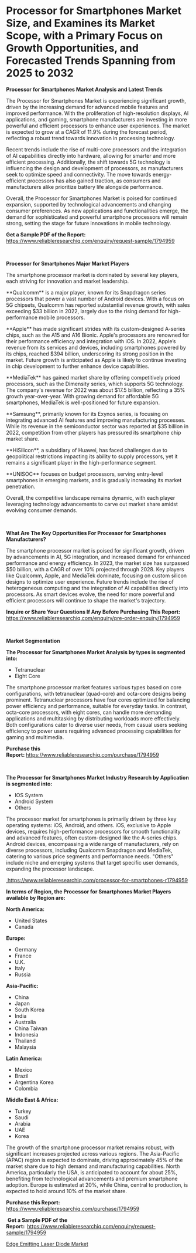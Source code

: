 <p><h1>Processor for Smartphones Market Size, and Examines its Market Scope, with a Primary Focus on Growth Opportunities, and Forecasted Trends Spanning from 2025 to 2032</h1></p><p><strong>Processor for Smartphones Market Analysis and Latest Trends</strong></p>
<p><p>The Processor for Smartphones Market is experiencing significant growth, driven by the increasing demand for advanced mobile features and improved performance. With the proliferation of high-resolution displays, AI applications, and gaming, smartphone manufacturers are investing in more powerful and efficient processors to enhance user experiences. The market is expected to grow at a CAGR of 11.9% during the forecast period, reflecting a robust trend towards innovation in processing technology.</p><p>Recent trends include the rise of multi-core processors and the integration of AI capabilities directly into hardware, allowing for smarter and more efficient processing. Additionally, the shift towards 5G technology is influencing the design and development of processors, as manufacturers seek to optimize speed and connectivity. The move towards energy-efficient processors has also gained traction, as consumers and manufacturers alike prioritize battery life alongside performance.</p><p>Overall, the Processor for Smartphones Market is poised for continued expansion, supported by technological advancements and changing consumer preferences. As new applications and functionalities emerge, the demand for sophisticated and powerful smartphone processors will remain strong, setting the stage for future innovations in mobile technology.</p></p>
<p><strong>Get a Sample PDF of the Report:&nbsp;</strong> <a href="https://www.reliableresearchiq.com/enquiry/request-sample/1794959?utm_campaign=2101&utm_medium=2&utm_source=Github&utm_content=ia&utm_term=11022025&utm_id=processor-for-smartphones">https://www.reliableresearchiq.com/enquiry/request-sample/1794959</a></p>
<p>&nbsp;</p>
<p><strong>Processor for Smartphones Major Market Players</strong></p>
<p><p>The smartphone processor market is dominated by several key players, each striving for innovation and market leadership. </p><p>**Qualcomm** is a major player, known for its Snapdragon series processors that power a vast number of Android devices. With a focus on 5G chipsets, Qualcomm has reported substantial revenue growth, with sales exceeding $33 billion in 2022, largely due to the rising demand for high-performance mobile processors.</p><p>**Apple** has made significant strides with its custom-designed A-series chips, such as the A15 and A16 Bionic. Apple's processors are renowned for their performance efficiency and integration with iOS. In 2022, Apple’s revenue from its services and devices, including smartphones powered by its chips, reached $394 billion, underscoring its strong position in the market. Future growth is anticipated as Apple is likely to continue investing in chip development to further enhance device capabilities.</p><p>**MediaTek** has gained market share by offering competitively priced processors, such as the Dimensity series, which supports 5G technology. The company's revenue for 2022 was about $17.5 billion, reflecting a 35% growth year-over-year. With growing demand for affordable 5G smartphones, MediaTek is well-positioned for future expansion.</p><p>**Samsung**, primarily known for its Exynos series, is focusing on integrating advanced AI features and improving manufacturing processes. While its revenue in the semiconductor sector was reported at $35 billion in 2022, competition from other players has pressured its smartphone chip market share.</p><p>**HiSilicon**, a subsidiary of Huawei, has faced challenges due to geopolitical restrictions impacting its ability to supply processors, yet it remains a significant player in the high-performance segment.</p><p>**UNISOC** focuses on budget processors, serving entry-level smartphones in emerging markets, and is gradually increasing its market penetration.</p><p>Overall, the competitive landscape remains dynamic, with each player leveraging technology advancements to carve out market share amidst evolving consumer demands.</p></p>
<p>&nbsp;</p>
<p><strong>What Are The Key Opportunities For Processor for Smartphones Manufacturers?</strong></p>
<p><p>The smartphone processor market is poised for significant growth, driven by advancements in AI, 5G integration, and increased demand for enhanced performance and energy efficiency. In 2023, the market size has surpassed $50 billion, with a CAGR of over 10% projected through 2028. Key players like Qualcomm, Apple, and MediaTek dominate, focusing on custom silicon designs to optimize user experience. Future trends include the rise of heterogeneous computing and the integration of AI capabilities directly into processors. As smart devices evolve, the need for more powerful and efficient processors will continue to shape the market's trajectory.</p></p>
<p><strong>Inquire or Share Your Questions If Any Before Purchasing This Report:</strong> <a href="https://www.reliableresearchiq.com/enquiry/pre-order-enquiry/1794959?utm_campaign=2101&utm_medium=2&utm_source=Github&utm_content=ia&utm_term=11022025&utm_id=processor-for-smartphones">https://www.reliableresearchiq.com/enquiry/pre-order-enquiry/1794959</a></p>
<p>&nbsp;</p>
<p><strong>Market Segmentation</strong></p>
<p><strong>The Processor for Smartphones Market Analysis by types is segmented into:</strong></p>
<p><ul><li>Tetranuclear</li><li>Eight Core</li></ul></p>
<p><p>The smartphone processor market features various types based on core configurations, with tetranuclear (quad-core) and octa-core designs being prominent. Tetranuclear processors have four cores optimized for balancing power efficiency and performance, suitable for everyday tasks. In contrast, octa-core processors, with eight cores, can handle more demanding applications and multitasking by distributing workloads more effectively. Both configurations cater to diverse user needs, from casual users seeking efficiency to power users requiring advanced processing capabilities for gaming and multimedia.</p></p>
<p><strong>Purchase this Report:&nbsp;</strong><a href="https://www.reliableresearchiq.com/purchase/1794959?utm_campaign=2101&utm_medium=2&utm_source=Github&utm_content=ia&utm_term=11022025&utm_id=processor-for-smartphones">https://www.reliableresearchiq.com/purchase/1794959</a></p>
<p>&nbsp;</p>
<p><strong>The Processor for Smartphones Market Industry Research by Application is segmented into:</strong></p>
<p><ul><li>IOS System</li><li>Android System</li><li>Others</li></ul></p>
<p><p>The processor market for smartphones is primarily driven by three key operating systems: iOS, Android, and others. iOS, exclusive to Apple devices, requires high-performance processors for smooth functionality and advanced features, often custom-designed like the A-series chips. Android devices, encompassing a wide range of manufacturers, rely on diverse processors, including Qualcomm Snapdragon and MediaTek, catering to various price segments and performance needs. "Others" include niche and emerging systems that target specific user demands, expanding the processor landscape.</p></p>
<p><a href="https://www.reliableresearchiq.com/processor-for-smartphones-r1794959?utm_campaign=2101&utm_medium=2&utm_source=Github&utm_content=ia&utm_term=11022025&utm_id=processor-for-smartphones">&nbsp;https://www.reliableresearchiq.com/processor-for-smartphones-r1794959</a></p>
<p><strong>In terms of Region, the Processor for Smartphones Market Players available by Region are:</strong></p>
<p>
    <p> <strong> North America: </strong>
        <ul>
            <li>United States</li>
            <li>Canada</li>
        </ul>
        </p> 
    <p> <strong> Europe: </strong>
        <ul>
            <li>Germany</li>
            <li>France</li>
            <li>U.K.</li>
            <li>Italy</li>
            <li>Russia</li>
        </ul>
        </p> 
    <p> <strong> Asia-Pacific: </strong>
        <ul>
            <li>China</li>
            <li>Japan</li>
            <li>South Korea</li>
            <li>India</li>
            <li>Australia</li>
            <li>China Taiwan</li>
            <li>Indonesia</li>
            <li>Thailand</li>
            <li>Malaysia</li>
        </ul>
        </p> 
    <p> <strong> Latin America: </strong>
        <ul>
            <li>Mexico</li>
            <li>Brazil</li>
            <li>Argentina Korea</li>
            <li>Colombia</li>
        </ul>
        </p> 
    <p> <strong> Middle East & Africa: </strong>
        <ul>
            <li>Turkey</li>
            <li>Saudi</li>
            <li>Arabia</li>
            <li>UAE</li>
            <li>Korea</li>
        </ul>
    </p>
    </p>
<p><p>The growth of the smartphone processor market remains robust, with significant increases projected across various regions. The Asia-Pacific (APAC) region is expected to dominate, driving approximately 45% of the market share due to high demand and manufacturing capabilities. North America, particularly the USA, is anticipated to account for about 25%, benefiting from technological advancements and premium smartphone adoption. Europe is estimated at 20%, while China, central to production, is expected to hold around 10% of the market share.</p></p>
<p><strong>Purchase this Report: </strong><a href="https://www.reliableresearchiq.com/purchase/1794959?utm_campaign=2101&utm_medium=2&utm_source=Github&utm_content=ia&utm_term=11022025&utm_id=processor-for-smartphones">https://www.reliableresearchiq.com/purchase/1794959</a></p>
<p>&nbsp;<strong>Get a Sample PDF of the Report:&nbsp;&nbsp;</strong><a href="https://www.reliableresearchiq.com/enquiry/request-sample/1794959?utm_campaign=2101&utm_medium=2&utm_source=Github&utm_content=ia&utm_term=11022025&utm_id=processor-for-smartphones">https://www.reliableresearchiq.com/enquiry/request-sample/1794959</a></p>
<p><strong></strong></p>
<p><p><a href="https://github.com/SanjidaMahmud54/Market-Research-Report-List-1/blob/main/edge-emitting-laser-diode-market.md?utm_campaign=2101&utm_medium=2&utm_source=Github&utm_content=ia&utm_term=11022025&utm_id=processor-for-smartphones">Edge Emitting Laser Diode Market</a></p></p>